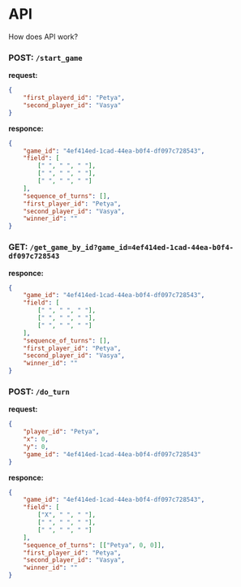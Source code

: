 # API

How does API work?

### POST: ```/start_game```
**request:**
```json
{
    "first_playerd_id": "Petya",
    "second_player_id": "Vasya"
}
```

**responce:**
```json
{
    "game_id": "4ef414ed-1cad-44ea-b0f4-df097c728543",
    "field": [
        [" ", " ", " "],
        [" ", " ", " "],
        [" ", " ", " "]
    ],
    "sequence_of_turns": [],
    "first_player_id": "Petya",
    "second_player_id": "Vasya",
    "winner_id": ""
}
```


### GET: ```/get_game_by_id?game_id=4ef414ed-1cad-44ea-b0f4-df097c728543```
**responce:**
```json
{
    "game_id": "4ef414ed-1cad-44ea-b0f4-df097c728543",
    "field": [
        [" ", " ", " "],
        [" ", " ", " "],
        [" ", " ", " "]
    ],
    "sequence_of_turns": [],
    "first_player_id": "Petya",
    "second_player_id": "Vasya",
    "winner_id": ""
}
```


### POST: ```/do_turn```
**request:**
```json
{
    "player_id": "Petya",
    "x": 0,
    "y": 0,
    "game_id": "4ef414ed-1cad-44ea-b0f4-df097c728543"
}
```

**responce:**
```json
{
    "game_id": "4ef414ed-1cad-44ea-b0f4-df097c728543",
    "field": [
        ["X", " ", " "],
        [" ", " ", " "],
        [" ", " ", " "]
    ],
    "sequence_of_turns": [["Petya", 0, 0]],
    "first_player_id": "Petya",
    "second_player_id": "Vasya",
    "winner_id": ""
}
```
